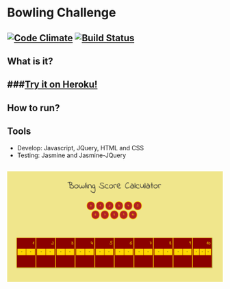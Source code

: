 
Bowling Challenge
=================
[![Code Climate](https://codeclimate.com/github/armi1189/bowling-challenge/badges/gpa.svg)](https://codeclimate.com/github/armi1189/bowling-challenge) [![Build Status](https://travis-ci.org/armi1189/bowling-challenge.svg?branch=master)](https://travis-ci.org/armi1189/bowling-challenge)
----
What is it?
----

###[Try it on Heroku!](https://morning-journey-8609.herokuapp.com/)
----

How to run?
---

Tools
----
- Develop: Javascript, JQuery, HTML and CSS  
- Testing: Jasmine and Jasmine-JQuery

![BowlingScoreCalculator](https://github.com/armi1189/bowling-challenge/blob/master/public/img/bowlingscore1.jpg)
----

